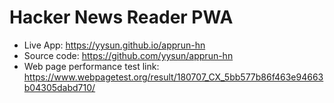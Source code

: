 # Hacker News Reader PWA

* Live App: https://yysun.github.io/apprun-hn
* Source code: https://github.com/yysun/apprun-hn
* Web page performance test link: https://www.webpagetest.org/result/180707_CX_5bb577b86f463e94663b04305dabd710/
